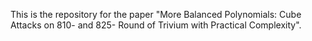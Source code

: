 This is the repository for the paper "More Balanced Polynomials: Cube Attacks on 810- and 825- Round of Trivium with Practical Complexity".

